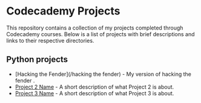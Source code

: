 # Codecademy Projects

This repository contains a collection of my projects completed through Codecademy courses. Below is a list of projects with brief descriptions and links to their respective directories.

## Python projects 

- [Hacking the Fender](/hacking the fender) - My version of hacking the fender .
- [Project 2 Name](./Project-2-Directory/) - A short description of what Project 2 is about.
- [Project 3 Name](./Project-3-Directory/) - A short description of what Project 3 is about.


